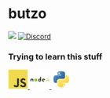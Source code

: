 # butzo

![](https://komarev.com/ghpvc/?username=nateworks)
[![Discord](https://img.shields.io/badge/-nateworks%230001-5865f2?style=flat&logo=Discord&logoColor=white)](https://discord.com/users/325217286547963904 "View on Discord")

<h3 align="left">Trying to learn this stuff</h3>
</a> <a href="https://developer.mozilla.org/en-US/docs/Web/JavaScript" target="_blank" rel="noreferrer"> <img src="https://raw.githubusercontent.com/devicons/devicon/master/icons/javascript/javascript-original.svg" alt="javascript" width="40" height="40"/> </a> </a> <a href="https://nodejs.org" target="_blank" rel="noreferrer"> <img src="https://raw.githubusercontent.com/devicons/devicon/master/icons/nodejs/nodejs-original-wordmark.svg" alt="nodejs" width="40" height="40"/> </a> </a> <a href="https://www.python.org" target="_blank" rel="noreferrer"> <img src="https://raw.githubusercontent.com/devicons/devicon/master/icons/python/python-original.svg" alt="python" width="40" height="40"/> </a> </p>
